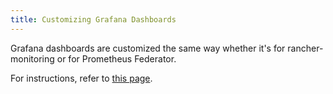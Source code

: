 ```yaml
---
title: Customizing Grafana Dashboards
---
```


<head>
  <link rel="canonical" href="https://ranchermanager.docs.rancher.com/how-to-guides/advanced-user-guides/monitoring-alerting-guides/prometheus-federator-guides/customize-grafana-dashboards"/>
</head>

Grafana dashboards are customized the same way whether it's for rancher-monitoring or for Prometheus Federator.

For instructions, refer to [this page](../../../../../docs/how-to-guides/advanced-user-guides/monitoring-alerting-guides/customize-grafana-dashboard.md).